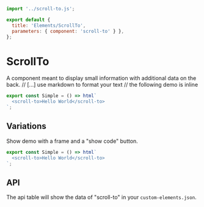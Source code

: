 ```js script
import '../scroll-to.js';

export default {
  title: 'Elements/ScrollTo',
  parameters: { component: 'scroll-to' } },
};
```

# ScrollTo

A component meant to display small information with additional data on the back.
// [...] use markdown to format your text
// the following demo is inline

```js story
export const Simple = () => html`
  <scroll-to>Hello World</scroll-to>
`;
```

## Variations

Show demo with a frame and a "show code" button.

```js preview-story
export const Simple = () => html`
  <scroll-to>Hello World</scroll-to>
`;
```

## API

The api table will show the data of "scroll-to" in your `custom-elements.json`.

<sb-props of="scroll-to"></sb-props>
